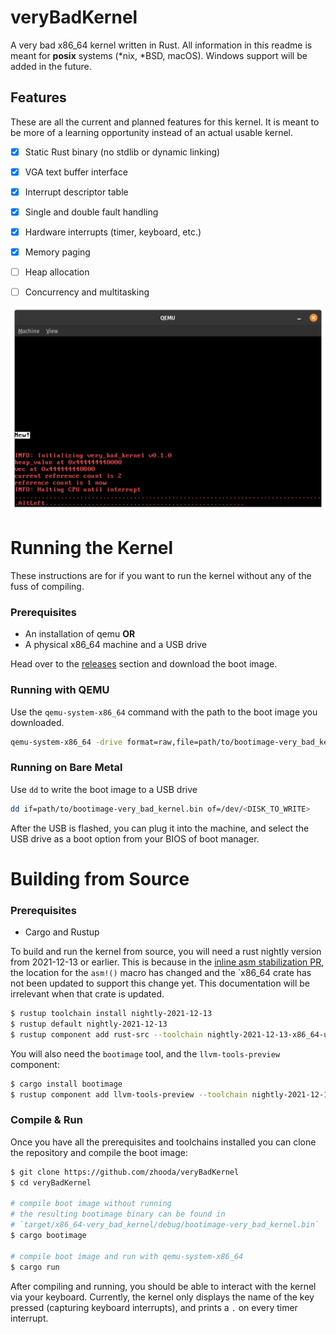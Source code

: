 # veryBadKernel

A very bad x86_64 kernel written in Rust. All information in this readme is meant for **posix** systems (*nix, *BSD, macOS). Windows support will be added in the future.

## Features

These are all the current and planned features for this kernel. It is meant to be more of a learning opportunity instead of an actual usable kernel.

- [x] Static Rust binary (no stdlib or dynamic linking)
- [x] VGA text buffer interface
- [x] Interrupt descriptor table
- [x] Single and double fault handling
- [x] Hardware interrupts (timer, keyboard, etc.)
- [x] Memory paging
- [ ] Heap allocation
- [ ] Concurrency and multitasking


![Kernel running in QEMU](media/heap_alloc.png)

# Running the Kernel

These instructions are for if you want to run the kernel without any of the fuss of compiling.

### Prerequisites
- An installation of qemu **OR**
- A physical x86_64 machine and a USB drive

Head over to the [releases](https://github.com/zhooda/veryBadKernel/releases) section and download the boot image.

### Running with QEMU

Use the `qemu-system-x86_64` command with the path to the boot image you downloaded.

```bash
qemu-system-x86_64 -drive format=raw,file=path/to/bootimage-very_bad_kernel.bin
```

### Running on Bare Metal

Use `dd` to write the boot image to a USB drive

```bash
dd if=path/to/bootimage-very_bad_kernel.bin of=/dev/<DISK_TO_WRITE>
```

After the USB is flashed, you can plug it into the machine, and select the USB drive as a boot option from your BIOS of boot manager.

# Building from Source

### Prerequisites
- Cargo and Rustup

To build and run the kernel from source, you will need a rust nightly version from 2021-12-13 or earlier. This is because in the [inline asm stabilization PR](https://github.com/rust-lang/rust/pull/91728), the location for the `asm!()` macro has changed and the `x86_64 crate has not been updated to support this change yet. This documentation will be irrelevant when that crate is updated.

```bash
$ rustup toolchain install nightly-2021-12-13
$ rustup default nightly-2021-12-13
$ rustup component add rust-src --toolchain nightly-2021-12-13-x86_64-unknown-linux-gnu
```

You will also need the `bootimage` tool, and the `llvm-tools-preview` component:

```bash
$ cargo install bootimage
$ rustup component add llvm-tools-preview --toolchain nightly-2021-12-13-x86_64-unknown-linux-gnu
```

### Compile & Run

Once you have all the prerequisites and toolchains installed you can clone the repository and compile the boot image:

```bash
$ git clone https://github.com/zhooda/veryBadKernel
$ cd veryBadKernel

# compile boot image without running
# the resulting bootimage binary can be found in 
# `target/x86_64-very_bad_kernel/debug/bootimage-very_bad_kernel.bin`
$ cargo bootimage

# compile boot image and run with qemu-system-x86_64
$ cargo run
```

After compiling and running, you should be able to interact with the kernel via your keyboard. Currently, the kernel only displays the name of the key pressed (capturing keyboard interrupts), and prints a `.` on every timer interrupt.